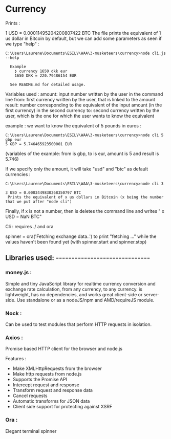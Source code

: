 # Currency 

Prints : 

1 USD = 0.00011495204200807422 BTC
The file prints the equivalent of 1 us dollar in Bitcoin by default, but we can add some parameters as seen if we type "help" : 

```
C:\Users\Laurene\Documents\ESILV\WAA\3-musketeers\currency>node cli.js --help

  Example
    ❯ currency 1650 dkk eur
    1650 DKK = 220.79486154 EUR

  See README.md for detailed usage.
```

Variables used : 
amount: input number written by the user in the command line
from: first currency written by the user, that is linked to the amount
result: number corresponding to the equivalent of the input amount (in the first currency) in the second currency
to: second currency written by the user, which is the one for which the user wants to know the equivalent


example : we want to know the equivalent of 5 pounds in euros : 
```
C:\Users\Laurene\Documents\ESILV\WAA\3-musketeers\currency>node cli 5 gbp eur
5 GBP = 5.746465923500001 EUR
```
(variables of the example: from is gbp, to is eur, amount is 5 and result is 5.746)

If we specify only the amount, it will take "usd" and "btc" as default currencies : 
```
C:\Users\Laurene\Documents\ESILV\WAA\3-musketeers\currency>node cli 3

3 USD = 0.0003449830268350797 BTC
 Prints the equivalent of x us dollars in Bitcoin (x being the number that we put after "node cli")
```


Finally, if x is not a number, then is deletes the command line and writes " x USD = NaN BTC"

Cli : requires ./ and ora

spinner = ora('Fetching exchange data..') to print "fetching ..." while the values haven't been found yet (with spinner.start and spinner.stop)


## Libraries used: ------------------------------

### money.js :  
Simple and tiny JavaScript library for realtime currency conversion and exchange rate calculation, from any currency, to any currency. 
is lightweight, has no dependencies, and works great client-side or server-side. Use standalone or as a nodeJS/npm and AMD/requireJS module.

### Nock :
Can be used to test modules that perform HTTP requests in isolation.

### Axios : 
Promise based HTTP client for the browser and node.js

Features : 
- Make XMLHttpRequests from the browser
- Make http requests from node.js
- Supports the Promise API
- Intercept request and response
- Transform request and response data
- Cancel requests
- Automatic transforms for JSON data
- Client side support for protecting against XSRF

### Ora : 
Elegant terminal spinner
















































